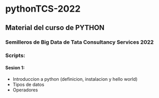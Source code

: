 # pythonTCS-2022
## Material del curso de PYTHON 
### Semilleros de Big Data de Tata Consultancy Services 2022 

### Scripts: 

#### Sesion 1: 
- Introduccion a python (definicion, instalacion y hello world)
- Tipos de datos 
- Operadores

